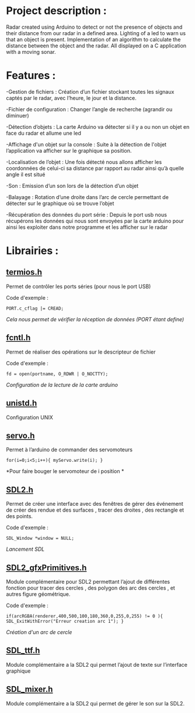 # Project description :

Radar created using Arduino to detect or not the presence of objects and their distance from our radar in a defined area. Lighting of a led to warn us that an object is present. Implementation of an algorithm to calculate the distance between the object and the radar. All displayed on a C application with a moving sonar.

# Features :

-Gestion de fichiers :
Création d’un fichier stockant toutes les signaux captés par le radar, avec l’heure, le jour et la distance.

-Fichier de configuration :
Changer l’angle de recherche (agrandir ou diminuer)

-Détection d’objets :
La carte Arduino va détecter si il y a ou non un objet en face du radar et allume une led

-Affichage d'un objet sur la console :
Suite à la détection de l'objet l’application va afficher sur le graphique sa position.

-Localisation de l’objet :
Une fois détecté nous allons afficher les coordonnées de celui-ci sa distance par rapport au radar ainsi qu’à quelle angle il est situé

-Son :
Emission d’un son lors de la détection d’un objet

-Balayage :
Rotation d’une droite dans l’arc de cercle permettant de détecter sur le graphique où se trouve l’objet

-Récupération des données du port série :
Depuis le port usb nous récupérons les données qui nous sont envoyées par la carte arduino pour ainsi les exploiter dans notre programme et les afficher sur le radar

# Librairies :

## [termios.h](http://manpagesfr.free.fr/man/man3/termios.3.html) 
Permet de contrôler les ports séries (pour nous le port USB)

Code d'exemple :

`PORT.c_cflag |= CREAD;` 

*Cela nous permet de vérifier la réception de données (PORT étant define)*

## [fcntl.h](http://manpagesfr.free.fr/man/man2/fcntl.2.html) 
Permet de réaliser des opérations sur le descripteur de fichier

Code d'exemple :

`fd = open(portname, O_RDWR | O_NOCTTY);` 

*Configuration de la lecture de la carte arduino*

## [unistd.h](https://pubs.opengroup.org/onlinepubs/7908799/xsh/unistd.h.html) 
Configuration UNIX

## [servo.h](https://github.com/arduino-libraries/Servo) 
Permet à l’arduino de commander des servomoteurs

`for(i=0;i<5;i++){
    myServo.write(i);
 }
`

*Pour faire bouger le servomoteur de i position *

## [SDL2.h]() 
Permet de créer une interface avec des fenêtres de gérer des événement de créer des rendue et des surfaces  , tracer des droites , des rectangle et des points.

Code d'exemple :

`SDL_Window *window = NULL;` 

*Lancement SDL*

## [SDL2_gfxPrimitives.h](http://www.ferzkopp.net/Software/SDL2_gfx/Docs/html/_s_d_l2__gfx_primitives_8h.html) 
Module complémentaire pour SDL2 permettant l’ajout de différentes fonction pour tracer des cercles , des polygon des arc des cercles , et autres figure géométrique.

Code d'exemple :

`if(arcRGBA(renderer,400,500,100,180,360,0,255,0,255) != 0 ){   
    SDL_ExitWithError("Erreur creation arc 1");
  }
` 

*Création d'un arc de cercle*

## [SDL_ttf.h](https://www.libsdl.org/projects/SDL_ttf/docs/SDL_ttf.html) 
Module complémentaire a la SDL2 qui permet l’ajout de texte sur l’interface graphique

## [SDL_mixer.h](https://www.libsdl.org/projects/SDL_mixer/docs/SDL_mixer.html) 
Module complémentaire a la SDL2 qui permet de gérer le son sur la SDL2.
